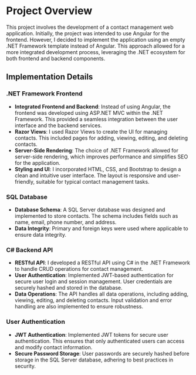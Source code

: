 # Project Overview

This project involves the development of a contact management web application. Initially, the project was intended to use Angular for the frontend. However, I decided to implement the application using an empty .NET Framework template instead of Angular. This approach allowed for a more integrated development process, leveraging the .NET ecosystem for both frontend and backend components.

## Implementation Details

### .NET Framework Frontend
- **Integrated Frontend and Backend**: Instead of using Angular, the frontend was developed using ASP.NET MVC within the .NET Framework. This provided a seamless integration between the user interface and the backend services.
- **Razor Views**: I used Razor Views to create the UI for managing contacts. This included pages for adding, viewing, editing, and deleting contacts.
- **Server-Side Rendering**: The choice of .NET Framework allowed for server-side rendering, which improves performance and simplifies SEO for the application.
- **Styling and UI**: I incorporated HTML, CSS, and Bootstrap to design a clean and intuitive user interface. The layout is responsive and user-friendly, suitable for typical contact management tasks.

### SQL Database
- **Database Schema**: A SQL Server database was designed and implemented to store contacts. The schema includes fields such as name, email, phone number, and address.
- **Data Integrity**: Primary and foreign keys were used where applicable to ensure data integrity.

### C# Backend API
- **RESTful API**: I developed a RESTful API using C# in the .NET Framework to handle CRUD operations for contact management.
- **User Authentication**: Implemented JWT-based authentication for secure user login and session management. User credentials are securely hashed and stored in the database.
- **Data Operations**: The API handles all data operations, including adding, viewing, editing, and deleting contacts. Input validation and error handling are also implemented to ensure robustness.

### User Authentication
- **JWT Authentication**: Implemented JWT tokens for secure user authentication. This ensures that only authenticated users can access and modify contact information.
- **Secure Password Storage**: User passwords are securely hashed before storage in the SQL Server database, adhering to best practices in security.
